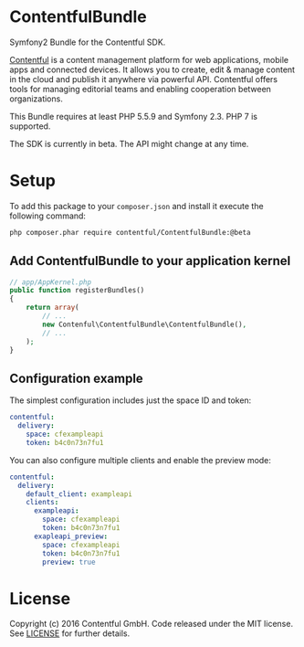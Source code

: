 ContentfulBundle
================

Symfony2 Bundle for the Contentful SDK.

[Contentful][1] is a content management platform for web applications, mobile apps and connected devices. It allows you to create, edit & manage content in the cloud and publish it anywhere via powerful API. Contentful offers tools for managing editorial teams and enabling cooperation between organizations.

This Bundle requires at least PHP 5.5.9 and Symfony 2.3. PHP 7 is supported.

The SDK is currently in beta. The API might change at any time. 

# Setup

To add this package to your `composer.json` and install it execute the following command:

```bash
php composer.phar require contentful/ContentfulBundle:@beta
````

## Add ContentfulBundle to your application kernel

```php
// app/AppKernel.php
public function registerBundles()
{
    return array(
        // ...
        new Contenful\ContentfulBundle\ContentfulBundle(),
        // ...
    );
}
```

## Configuration example

The simplest configuration includes just the space ID and token:

```yaml
contentful:
  delivery:
    space: cfexampleapi
    token: b4c0n73n7fu1
```

You can also configure multiple clients and enable the preview mode:

```yaml
contentful:
  delivery:
    default_client: exampleapi
    clients:
      exampleapi:
        space: cfexampleapi
        token: b4c0n73n7fu1
      exapleapi_preview:
        space: cfexampleapi
        token: b4c0n73n7fu1
        preview: true
```

License
=======

Copyright (c) 2016 Contentful GmbH. Code released under the MIT license. See [LICENSE][2] for further details.

 [1]: https://www.contentful.com
 [2]: LICENSE
